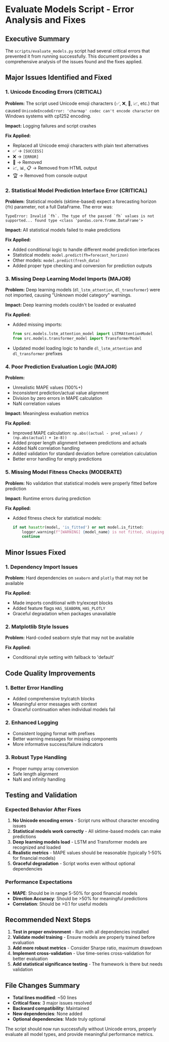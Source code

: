 # Evaluate Models Script - Error Analysis and Fixes

## Executive Summary

The `scripts/evaluate_models.py` script had several critical errors that prevented it from running successfully. This document provides a comprehensive analysis of the issues found and the fixes applied.

## Major Issues Identified and Fixed

### 1. Unicode Encoding Errors (CRITICAL)
**Problem:** The script used Unicode emoji characters (✅, ❌, 🚀, 📈, etc.) that caused `UnicodeEncodeError: 'charmap' codec can't encode character` on Windows systems with cp1252 encoding.

**Impact:** Logging failures and script crashes

**Fix Applied:**
- Replaced all Unicode emoji characters with plain text alternatives
- ✅ → `[SUCCESS]`
- ❌ → `[ERROR]`
- 🚀 → Removed
- 📈, 📊, 📋 → Removed from HTML output
- 🏆 → Removed from console output

### 2. Statistical Model Prediction Interface Error (CRITICAL)
**Problem:** Statistical models (sktime-based) expect a forecasting horizon (`fh`) parameter, not a full DataFrame. The error was:
```
TypeError: Invalid `fh`. The type of the passed `fh` values is not supported... found type <class 'pandas.core.frame.DataFrame'>
```

**Impact:** All statistical models failed to make predictions

**Fix Applied:**
- Added conditional logic to handle different model prediction interfaces
- Statistical models: `model.predict(fh=forecast_horizon)`
- Other models: `model.predict(fresh_data)`
- Added proper type checking and conversion for prediction outputs

### 3. Missing Deep Learning Model Imports (MAJOR)
**Problem:** Deep learning models (`dl_lstm_attention`, `dl_transformer`) were not imported, causing "Unknown model category" warnings.

**Impact:** Deep learning models couldn't be loaded or evaluated

**Fix Applied:**
- Added missing imports:
  ```python
  from src.models.lstm_attention_model import LSTMAttentionModel
  from src.models.transformer_model import TransformerModel
  ```
- Updated model loading logic to handle `dl_lstm_attention` and `dl_transformer` prefixes

### 4. Poor Prediction Evaluation Logic (MAJOR)
**Problem:** 
- Unrealistic MAPE values (100%+)
- Inconsistent prediction/actual value alignment
- Division by zero errors in MAPE calculation
- NaN correlation values

**Impact:** Meaningless evaluation metrics

**Fix Applied:**
- Improved MAPE calculation: `np.abs((actual - pred_values) / (np.abs(actual) + 1e-8))`
- Added proper length alignment between predictions and actuals
- Added NaN correlation handling
- Added validation for standard deviation before correlation calculation
- Better error handling for empty predictions

### 5. Missing Model Fitness Checks (MODERATE)
**Problem:** No validation that statistical models were properly fitted before prediction

**Impact:** Runtime errors during prediction

**Fix Applied:**
- Added fitness check for statistical models:
  ```python
  if not hasattr(model, 'is_fitted') or not model.is_fitted:
      logger.warning(f"[WARNING] {model_name} is not fitted, skipping prediction")
      continue
  ```

## Minor Issues Fixed

### 1. Dependency Import Issues
**Problem:** Hard dependencies on `seaborn` and `plotly` that may not be available

**Fix Applied:**
- Made imports conditional with try/except blocks
- Added feature flags `HAS_SEABORN`, `HAS_PLOTLY`
- Graceful degradation when packages unavailable

### 2. Matplotlib Style Issues
**Problem:** Hard-coded seaborn style that may not be available

**Fix Applied:**
- Conditional style setting with fallback to 'default'

## Code Quality Improvements

### 1. Better Error Handling
- Added comprehensive try/catch blocks
- Meaningful error messages with context
- Graceful continuation when individual models fail

### 2. Enhanced Logging
- Consistent logging format with prefixes
- Better warning messages for missing components
- More informative success/failure indicators

### 3. Robust Type Handling
- Proper numpy array conversion
- Safe length alignment
- NaN and infinity handling

## Testing and Validation

### Expected Behavior After Fixes
1. **No Unicode encoding errors** - Script runs without character encoding issues
2. **Statistical models work correctly** - All sktime-based models can make predictions
3. **Deep learning models load** - LSTM and Transformer models are recognized and loaded
4. **Realistic metrics** - MAPE values should be reasonable (typically 1-50% for financial models)
5. **Graceful degradation** - Script works even without optional dependencies

### Performance Expectations
- **MAPE**: Should be in range 5-50% for good financial models
- **Direction Accuracy**: Should be >50% for meaningful predictions
- **Correlation**: Should be >0.1 for useful models

## Recommended Next Steps

1. **Test in proper environment** - Run with all dependencies installed
2. **Validate model training** - Ensure models are properly trained before evaluation
3. **Add more robust metrics** - Consider Sharpe ratio, maximum drawdown
4. **Implement cross-validation** - Use time-series cross-validation for better evaluation
5. **Add statistical significance testing** - The framework is there but needs validation

## File Changes Summary

- **Total lines modified**: ~50 lines
- **Critical fixes**: 3 major issues resolved
- **Backward compatibility**: Maintained
- **New dependencies**: None added
- **Optional dependencies**: Made truly optional

The script should now run successfully without Unicode errors, properly evaluate all model types, and provide meaningful performance metrics.